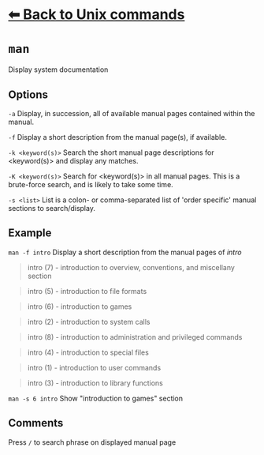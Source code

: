 # [⬅ Back	to Unix commands](unix.md)
# `man`
Display system documentation

## Options
`-a` Display, in succession, all of available manual pages contained within the manual.

`-f` Display a short description from the manual  page(s), if available.

`-k <keyword(s)>` Search the short manual page descriptions for &lt;keyword(s)&gt; and display any matches.

`-K <keyword(s)>` Search for &lt;keyword(s)&gt; in all manual pages. This is a brute-force search, and is likely to take some  time.

`-s <list>` List is a colon- or comma-separated list of 'order specific' manual sections to search/display.

## Example
`man -f intro` Display a short description from the manual  pages of *intro*
>intro (7)            - introduction to overview, conventions, and miscellany section

>intro (5)            - introduction to file formats

>intro (6)            - introduction to games

>intro (2)            - introduction to system calls

>intro (8)            - introduction to administration and privileged commands

>intro (4)            - introduction to special files

>intro (1)            - introduction to user commands

>intro (3)            - introduction to library functions

`man -s 6 intro` Show "introduction to games" section

## Comments
Press `/` to search phrase on displayed manual page
